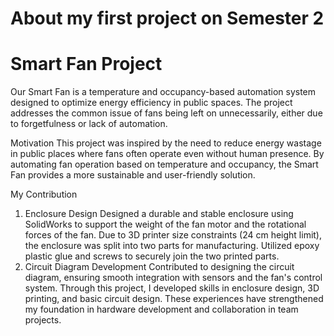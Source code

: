 # About my first project on Semester 2 

# Smart Fan Project

Our Smart Fan is a temperature and occupancy-based automation system designed to optimize energy efficiency in public spaces. The project addresses the common issue of fans being left on unnecessarily, either due to forgetfulness or lack of automation.

Motivation
This project was inspired by the need to reduce energy wastage in public places where fans often operate even without human presence. By automating fan operation based on temperature and occupancy, the Smart Fan provides a more sustainable and user-friendly solution.

My Contribution
1. Enclosure Design
Designed a durable and stable enclosure using SolidWorks to support the weight of the fan motor and the rotational forces of the fan.
Due to 3D printer size constraints (24 cm height limit), the enclosure was split into two parts for manufacturing.
Utilized epoxy plastic glue and screws to securely join the two printed parts.
2. Circuit Diagram Development
Contributed to designing the circuit diagram, ensuring smooth integration with sensors and the fan's control system.
Through this project, I developed skills in enclosure design, 3D printing, and basic circuit design. These experiences have strengthened my foundation in hardware development and collaboration in team projects.
